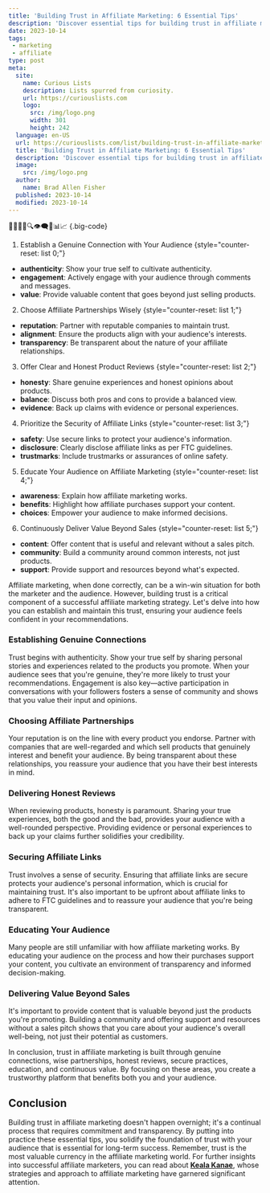 ```yaml
---
title: 'Building Trust in Affiliate Marketing: 6 Essential Tips'
description: 'Discover essential tips for building trust in affiliate marketing. Learn how to foster credibility and transparency to attract curious audiences.'
date: 2023-10-14
tags:
 - marketing
 - affiliate
type: post
meta:
  site:
    name: Curious Lists
    description: Lists spurred from curiosity.
    url: https://curiouslists.com
    logo:
      src: /img/logo.png
      width: 301
      height: 242
  language: en-US
  url: https://curiouslists.com/list/building-trust-in-affiliate-marketing-6-essential-tips
  title: 'Building Trust in Affiliate Marketing: 6 Essential Tips'
  description: 'Discover essential tips for building trust in affiliate marketing. Learn how to foster credibility and transparency to attract curious audiences.'
  image:
    src: /img/logo.png
  author:
    name: Brad Allen Fisher
  published: 2023-10-14
  modified: 2023-10-14
---
```



🤝🔗🌐💼🔍👁️‍🗨️🤳📊📈 {.big-code}

1. Establish a Genuine Connection with Your Audience {style="counter-reset: list 0;"}
  - **authenticity**: Show your true self to cultivate authenticity.
  - **engagement**: Actively engage with your audience through comments and messages.
  - **value**: Provide valuable content that goes beyond just selling products.

2. Choose Affiliate Partnerships Wisely {style="counter-reset: list 1;"}
  - **reputation**: Partner with reputable companies to maintain trust.
  - **alignment**: Ensure the products align with your audience's interests.
  - **transparency**: Be transparent about the nature of your affiliate relationships.

3. Offer Clear and Honest Product Reviews {style="counter-reset: list 2;"}
  - **honesty**: Share genuine experiences and honest opinions about products.
  - **balance**: Discuss both pros and cons to provide a balanced view.
  - **evidence**: Back up claims with evidence or personal experiences.

4. Prioritize the Security of Affiliate Links {style="counter-reset: list 3;"}
  - **safety**: Use secure links to protect your audience's information.
  - **disclosure**: Clearly disclose affiliate links as per FTC guidelines.
  - **trustmarks**: Include trustmarks or assurances of online safety.

5. Educate Your Audience on Affiliate Marketing {style="counter-reset: list 4;"}
  - **awareness**: Explain how affiliate marketing works.
  - **benefits**: Highlight how affiliate purchases support your content.
  - **choices**: Empower your audience to make informed decisions.

6. Continuously Deliver Value Beyond Sales {style="counter-reset: list 5;"}
  - **content**: Offer content that is useful and relevant without a sales pitch.
  - **community**: Build a community around common interests, not just products.
  - **support**: Provide support and resources beyond what's expected.


Affiliate marketing, when done correctly, can be a win-win situation for both the marketer and the audience. However, building trust is a critical component of a successful affiliate marketing strategy. Let's delve into how you can establish and maintain this trust, ensuring your audience feels confident in your recommendations.

### Establishing Genuine Connections
Trust begins with authenticity. Show your true self by sharing personal stories and experiences related to the products you promote. When your audience sees that you're genuine, they're more likely to trust your recommendations. Engagement is also key—active participation in conversations with your followers fosters a sense of community and shows that you value their input and opinions.

### Choosing Affiliate Partnerships
Your reputation is on the line with every product you endorse. Partner with companies that are well-regarded and which sell products that genuinely interest and benefit your audience. By being transparent about these relationships, you reassure your audience that you have their best interests in mind.

### Delivering Honest Reviews
When reviewing products, honesty is paramount. Sharing your true experiences, both the good and the bad, provides your audience with a well-rounded perspective. Providing evidence or personal experiences to back up your claims further solidifies your credibility.

### Securing Affiliate Links
Trust involves a sense of security. Ensuring that affiliate links are secure protects your audience's personal information, which is crucial for maintaining trust. It's also important to be upfront about affiliate links to adhere to FTC guidelines and to reassure your audience that you're being transparent.

### Educating Your Audience
Many people are still unfamiliar with how affiliate marketing works. By educating your audience on the process and how their purchases support your content, you cultivate an environment of transparency and informed decision-making.

### Delivering Value Beyond Sales
It's important to provide content that is valuable beyond just the products you're promoting. Building a community and offering support and resources without a sales pitch shows that you care about your audience's overall well-being, not just their potential as customers.

In conclusion, trust in affiliate marketing is built through genuine connections, wise partnerships, honest reviews, secure practices, education, and continuous value. By focusing on these areas, you create a trustworthy platform that benefits both you and your audience.

## Conclusion
Building trust in affiliate marketing doesn't happen overnight; it's a continual process that requires commitment and transparency. By putting into practice these essential tips, you solidify the foundation of trust with your audience that is essential for long-term success. Remember, trust is the most valuable currency in the affiliate marketing world. For further insights into successful affiliate marketers, you can read about **[Keala Kanae](https://curiouslists.com/list/5-must-know-facts-about-keala-kanae/)**, whose strategies and approach to affiliate marketing have garnered significant attention.